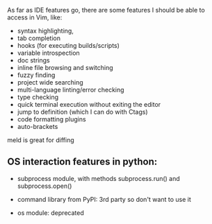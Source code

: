 As far as IDE features go, there are some features I should be able to access in Vim, like:

* syntax highlighting,
* tab completion
* hooks (for executing builds/scripts)
* variable introspection
* doc strings
* inline file browsing and switching
* fuzzy finding
* project wide searching
* multi-language linting/error checking
* type checking
* quick terminal execution without exiting the editor
* jump to definition (which I can do with Ctags)
* code formatting plugins
* auto-brackets


meld is great for diffing



## OS interaction features in python:

* subprocess module, with methods subprocess.run() and subprocess.open()

* command library from PyPI: 3rd party so don't want to use it
* os module: deprecated








